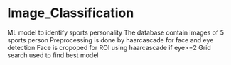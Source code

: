 # Image_Classification
ML model to identify sports personality
The database contain images of 5 sports person
Preprocessing is done by haarcascade for face and eye detection
Face is cropoped for ROI using haarcascade if eye>=2
Grid search used to find best model
